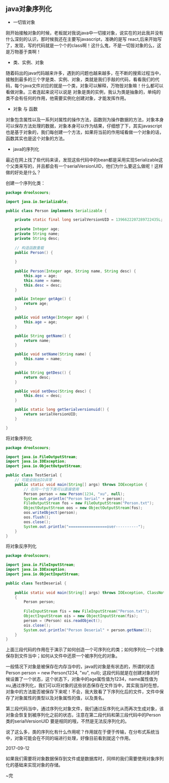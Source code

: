 ## java对象序列化

- 一切皆对象

刚开始接触对象的时候，老板就对我说java中一切接对象，说实在的对此我并没有什么深刻的认识，那时候我还在主要写javascript，准确的是写 react,后来开始写了，发现，写的代码就是一个个的class啊！这什么鬼，不是一切皆对象的么，这是万物基于类啊！

- 类、实例、对象

随着码出的java代码越来许多，遇到的问题也越来越多，在不断的搜索过程当中，接触到最多的三个字是类、实例、对象，类就是我们手敲的代码，看看我们的代码，每个java文件对应的就是一个类，对象可以解释，万物皆对象嘛！什么都可以看做对象。三者连起来说可以说是 对象是类的实例，我认为类是抽象的，单纯的类不会有任何的作用，他需要实例化创建对象，才能发挥作用。

- 对象 与 函数

对象包含属性以及一系列对属性的操作方法，函数则为操作数据的方法，对象本身可以保存方法处理的数据，对象本身可以作为结果，仔细想了下，其实javascript也是基于对象的，我们每创建一个方法，如果将当前的作用域看做一个对象的话，函数其实也是这个对象的方法。

- java的序列化

最近在网上找了些代码来读，发现这些代码中的bean都是采用实现Serializable这个父类来写的，并且都会有一个serialVersionUID，他们为什么要这么做呢！这样做的好处是什么？

创建一个序列化类：

````java
package droolscours;

import java.io.Serializable;

public class Person implements Serializable {

	private static final long serialVersionUID = 1396622207289722435L;
	
	private Integer age;
	private String name;
	private String desc;
	
	// 构造函数重载
	public Person() {
		
	}
	
	public Person(Integer age, String name, String desc) {
		this.age = age;
		this.name = name;
		this.desc = desc;
	}

	public Integer getAge() {
		return age;
	}

	public void setAge(Integer age) {
		this.age = age;
	}

	public String getName() {
		return name;
	}

	public void setName(String name) {
		this.name = name;
	}

	public String getDesc() {
		return desc;
	}

	public void setDesc(String desc) {
		this.desc = desc;
	}

	public static long getSerialversionuid() {
		return serialVersionUID;
	}

}
````

将对象序列化

````java
package droolscours;

import java.io.FileOutputStream;
import java.io.IOException;
import java.io.ObjectOutputStream;

public class TestSerial {
	// 可能会抛出IO异常
	public static void main(String[] args) throws IOException {
		// 在同一个包下类可以直接使用
		Person person = new Person(1234, "xu", null);
		System.out.println("Person Serial" + person);
		FileOutputStream fos = new FileOutputStream("Person.txt");
		ObjectOutputStream oos = new ObjectOutputStream(fos);
		oos.writeObject(person);
		oos.flush();
		oos.close();
		System.out.println("=================over----------");
	}
}
````

将对象反序列化

````java
package droolscours;

import java.io.FileInputStream;
import java.io.IOException;
import java.io.ObjectInputStream;

public class TestDeserial {
	
    public static void main(String[] args) throws IOException, ClassNotFoundException
    {
        Person person;
 
        FileInputStream fis = new FileInputStream("Person.txt");
        ObjectInputStream ois = new ObjectInputStream(fis);
        person = (Person) ois.readObject();
        ois.close();
        System.out.println("Person Deserial" + person.getName());
    }
}

````

上面三段代码的作用在于演示了如何创造一个可序列化的类；如何序列化一个对象保存到文件当中；如何从文件中还原一个被序列化的对象。

一般情况下对象是被保存在内存当中的，java的对象是有状态的，所谓的状态Person person = new Person(1234, "xu", null);
这段代码就是在创建对象的时候设置了一个状态，这个状态下，对象中的age属性值为1234，name属性值为xu,通过序列化，我们可以将对象的这些状态保存在文件当中，其实我当时在想，对象中的方法能否被保存下来呢！不会，我大致看了下序列化后的文件，文件中保存了对象属性的类型以及对象属性的值，以及类名。

第三段代码当中，通过序列化对象文件，我们通过反序列化从而再次生成对象，该对象会恢复到被序列化之前的状态，注意在第二段代码和第三段代码中的Person类的serialVersionUID 要是相同的哦，不然是无法反序列化的。

说了这么多，类的序列化有什么作用呢？作用就在于便于传输，在分布式系统当中，对象可能会在不同的端进行处理，好像目前看到就这个作用。

2017-09-12

如果我们需要将对象数据保存到文件或是数据库时，同样的我们需要使用对象序列化的基础来实现对象的存储。

~完
